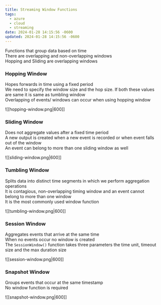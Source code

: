 ```yaml
---
title: Streaming Window Functions
tags:
  - azure
  - cloud
  - streaming
date: 2024-01-28 14:15:56 -0600
updated: 2024-01-28 14:15:56 -0600
---
```


Functions that group data based on time  
There are overlapping and non-overlapping windows  
Hopping and Sliding are overlapping windows

### Hopping Window

Hopes forwards in time using a fixed period  
We need to specify the window size and the hop size. If both these values are same it is same as tumbling window  
Overlapping of events/ windows can occur when using hopping window

![[hopping-window.png|600]]

### Sliding Window

Does not aggregate values after a fixed time period  
A new output is created when a new event is recorded or when event falls out of the window  
An event can belong to more than one sliding window as well

![[sliding-window.png|600]]

### Tumbling Window

Splits data into distinct time segments in which we perform aggregation operations  
It is contagious, non-overlapping timing window and an event cannot belong to more than one window  
It is the most commonly used window function

![[tumbling-window.png|600]]

### Session Window

Aggregates events that arrive at the same time  
When no events occur no window is created  
The `SessionWindow()` function takes three parameters the time unit, timeout size and the max duration size

![[session-window.png|600]]

### Snapshot Window

Groups events that occur at the same timestamp  
No window function is required

![[snapshot-window.png|600]]
